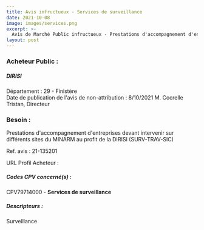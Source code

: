 ```yaml
---
title: Avis infructueux - Services de surveillance
date: 2021-10-08
image: images/services.png
excerpt: >-
  Avis de Marché Public infructueux - Prestations d'accompagnement d'entreprises devant intervenir sur différents sites du MINARM au profit de la DIRISI (SURV-TRAV-SIC)
layout: post
---
```


### Acheteur Public :
##### DIRISI
Département : 29 - Finistère<br/>
Date de publication de l'avis de non-attribution : 8/10/2021
M. Cocrelle Tristan, Directeur






### Besoin :

Prestations d'accompagnement d'entreprises devant intervenir sur différents sites du MINARM au profit de la DIRISI (SURV-TRAV-SIC)

Ref. avis : 21-135201

URL Profil Acheteur : 

##### Codes CPV concerné(s) :
CPV79714000 - **Services de surveillance** <br/>

##### Descripteurs :
Surveillance <br/>
